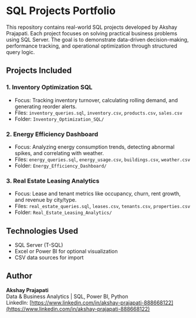
# SQL Projects Portfolio

This repository contains real-world SQL projects developed by Akshay Prajapati. Each project focuses on solving practical business problems using SQL Server. The goal is to demonstrate data-driven decision-making, performance tracking, and operational optimization through structured query logic.

## Projects Included

### 1. Inventory Optimization SQL
- Focus: Tracking inventory turnover, calculating rolling demand, and generating reorder alerts.
- Files: `inventory_queries.sql`, `inventory.csv`, `products.csv`, `sales.csv`
- Folder: `Inventory_Optimization_SQL/`

### 2. Energy Efficiency Dashboard
- Focus: Analyzing energy consumption trends, detecting abnormal spikes, and correlating with weather.
- Files: `energy_queries.sql`, `energy_usage.csv`, `buildings.csv`, `weather.csv`
- Folder: `Energy_Efficiency_Dashboard/`

### 3. Real Estate Leasing Analytics
- Focus: Lease and tenant metrics like occupancy, churn, rent growth, and revenue by city/type.
- Files: `real_estate_queries.sql`, `leases.csv`, `tenants.csv`, `properties.csv`
- Folder: `Real_Estate_Leasing_Analytics/`

## Technologies Used
- SQL Server (T-SQL)
- Excel or Power BI for optional visualization
- CSV data sources for import

## Author

**Akshay Prajapati**  
Data & Business Analytics | SQL, Power BI, Python  
LinkedIn: [https://www.linkedin.com/in/akshay-prajapati-888668122](https://www.linkedin.com/in/akshay-prajapati-888668122)
